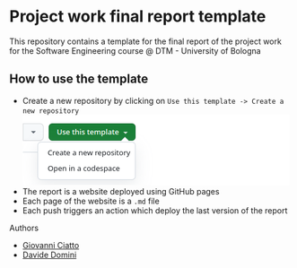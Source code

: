 # Project work final report template

This repository contains a template for the final report of the project work for the Software Engineering course @ DTM - University of Bologna

## How to use the template
- Create a new repository by clicking on `Use this template -> Create a new repository`
  <img src="imgs/template.png">
- The report is a website deployed using GitHub pages
- Each page of the website is a `.md` file
- Each push triggers an action which deploy the last version of the report

Authors
- [Giovanni Ciatto](mailto:giovanni.ciatto@unibo.it)
- [Davide Domini](mailto:davide.domini@unibo.it)
